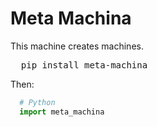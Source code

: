 # Meta Machina
This machine creates machines.
<pre>
  pip install meta-machina
</pre>
Then:
```Python
  # Python
  import meta_machina
```
